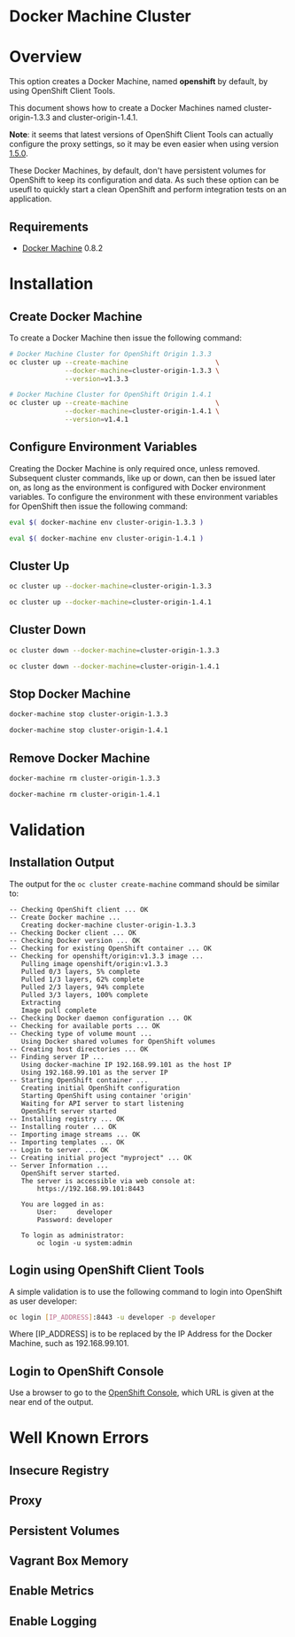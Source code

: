 ﻿Docker Machine Cluster
======================

# Overview

This option creates a Docker Machine, named **openshift** by default, by using OpenShift Client Tools.

This document shows how to create a Docker Machines named cluster-origin-1.3.3 and cluster-origin-1.4.1.

**Note**: it seems that latest versions of OpenShift Client Tools can actually configure the proxy settings, so it may be even easier when using version [1.5.0](https://github.com/openshift/origin/blob/master/docs/cluster_up_down.md#using-a-proxy).

These Docker Machines, by default, don't have persistent volumes for OpenShift to keep its configuration and data. As such these option can be useufl to quickly start a clean OpenShift and perform integration tests on an application.

## Requirements

- [Docker Machine](https://github.com/docker/machine/) 0.8.2

# Installation

## Create Docker Machine

To create a Docker Machine then issue the following command:

```bash
# Docker Machine Cluster for OpenShift Origin 1.3.3
oc cluster up --create-machine                      \
              --docker-machine=cluster-origin-1.3.3 \
              --version=v1.3.3

# Docker Machine Cluster for OpenShift Origin 1.4.1
oc cluster up --create-machine                      \
              --docker-machine=cluster-origin-1.4.1 \
              --version=v1.4.1

```

## Configure Environment Variables

Creating the Docker Machine is only required once, unless removed. Subsequent cluster commands, like up or down, can then be issued later on, as long as the environment is configured with Docker environment variables. To configure the environment with these environment variables for OpenShift then issue the following command:

```bash
eval $( docker-machine env cluster-origin-1.3.3 )

eval $( docker-machine env cluster-origin-1.4.1 )
```

## Cluster Up

```bash
oc cluster up --docker-machine=cluster-origin-1.3.3

oc cluster up --docker-machine=cluster-origin-1.4.1
```

## Cluster Down

```bash
oc cluster down --docker-machine=cluster-origin-1.3.3

oc cluster down --docker-machine=cluster-origin-1.4.1
```

## Stop Docker Machine

```bash
docker-machine stop cluster-origin-1.3.3

docker-machine stop cluster-origin-1.4.1
```

## Remove Docker Machine

```bash
docker-machine rm cluster-origin-1.3.3

docker-machine rm cluster-origin-1.4.1
```

# Validation

## Installation Output

The output for the ```oc cluster create-machine``` command should be similar to:

```
-- Checking OpenShift client ... OK
-- Create Docker machine ...
   Creating docker-machine cluster-origin-1.3.3
-- Checking Docker client ... OK
-- Checking Docker version ... OK
-- Checking for existing OpenShift container ... OK
-- Checking for openshift/origin:v1.3.3 image ...
   Pulling image openshift/origin:v1.3.3
   Pulled 0/3 layers, 5% complete
   Pulled 1/3 layers, 62% complete
   Pulled 2/3 layers, 94% complete
   Pulled 3/3 layers, 100% complete
   Extracting
   Image pull complete
-- Checking Docker daemon configuration ... OK
-- Checking for available ports ... OK
-- Checking type of volume mount ...
   Using Docker shared volumes for OpenShift volumes
-- Creating host directories ... OK
-- Finding server IP ...
   Using docker-machine IP 192.168.99.101 as the host IP
   Using 192.168.99.101 as the server IP
-- Starting OpenShift container ...
   Creating initial OpenShift configuration
   Starting OpenShift using container 'origin'
   Waiting for API server to start listening
   OpenShift server started
-- Installing registry ... OK
-- Installing router ... OK
-- Importing image streams ... OK
-- Importing templates ... OK
-- Login to server ... OK
-- Creating initial project "myproject" ... OK
-- Server Information ...
   OpenShift server started.
   The server is accessible via web console at:
       https://192.168.99.101:8443

   You are logged in as:
       User:     developer
       Password: developer

   To login as administrator:
       oc login -u system:admin
```

## Login using OpenShift Client Tools

A simple validation is to use the following command to login into OpenShift as user developer:

```bash
oc login [IP_ADDRESS]:8443 -u developer -p developer
```

Where [IP_ADDRESS] is to be replaced by the IP Address for the Docker Machine, such as 192.168.99.101.

## Login to OpenShift Console

Use a browser to go to the [OpenShift Console](https://192.168.99.101:8443/console), which URL is given at the near end of the output.

# Well Known Errors

## Insecure Registry

## Proxy

## Persistent Volumes

## Vagrant Box Memory

## Enable Metrics

## Enable Logging
